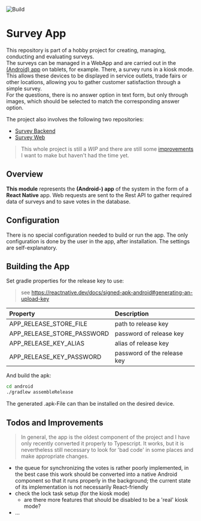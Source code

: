 ![Build](https://github.com/nilskrtm/SurveyTestApp/actions/workflows/push.yml/badge.svg)

# Survey App

This repository is part of a hobby project for creating, managing, conducting and evaluating surveys.<br/>
The surveys can be managed in a WebApp and are carried out in the [(Android) app](https://github.com/nilskrtm/SurveyTestApp) on tablets, for example. There, a survey runs in a kiosk mode. This allows these devices to be displayed in service outlets, trade fairs or other locations, allowing you to gather customer satisfaction through a simple survey.<br/>
For the questions, there is no answer option in text form, but only through images, which should be selected to match the corresponding answer option.

The project also involves the following two repositories:

- [Survey Backend](https://github.com/nilskrtm/survey-test-api)
- [Survey Web](https://github.com/nilskrtm/survey-test-web)

> This whole project is still a _WIP_ and there are still some [improvements](#todos-and-improvements) I want to make but haven't had the time yet.

## Overview

<b>This module</b> represents the <b>(Android-) app</b> of the system in the form of a <b>React Native</b> app. Web requests are sent to the Rest API to gather required data of surveys and to save votes in the database.

## Configuration

There is no special configuration needed to build or run the app. The only configuration is done by the user in the app, after installation. The settings are self-explanatory.

## Building the App

Set gradle properties for the release key to use:

> see https://reactnative.dev/docs/signed-apk-android#generating-an-upload-key

| Property                   | Description                 |
|:---------------------------|:----------------------------|
| APP_RELEASE_STORE_FILE     | path to release key         |
| APP_RELEASE_STORE_PASSWORD | password of release key     |
| APP_RELEASE_KEY_ALIAS      | alias of release key        |
| APP_RELEASE_KEY_PASSWORD   | password of the release key |

And build the apk:

```bash
cd android
./gradlew assembleRelease
```

The generated .apk-File can than be installed on the desired device.

## Todos and Improvements

> In general, the app is the oldest component of the project and I have only recently converted it properly to Typescript. It works, but it is nevertheless still necessary to look for 'bad code' in some places and make appropriate changes.

- the queue for synchronizing the votes is rather poorly implemented, in the best case this work should be converted into a native Android component so that it runs properly in the background; the current state of its implementation is not necessarily React-friendly
- check the lock task setup (for the kiosk mode)
    - are there more features that should be disabled to be a 'real' kiosk mode?
- ...
